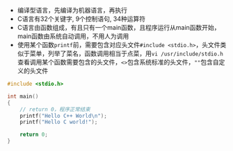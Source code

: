 * 编译型语言，先编译为机器语言，再执行
* C语言有32个关键字, 9个控制语句, 34种运算符
* C语言由函数组成，有且只有一个main函数，且程序运行从main函数开始，main函数由系统自动调用，不用人为调用
* 使用某个函数`printf`前，需要包含对应头文件`#include <stdio.h>`，头文件类似于菜单，列举了菜名，函数调用相当于点菜，用`vi /usr/include/stdio.h`查看调用某个函数需要包含的头文件，`<>`包含系统标准的头文件，`""`包含自定义的头文件

```C
#include <stdio.h>

int main()
{
    // return 0，程序正常结束
    printf("Hello C++ World\n");
    printf("Hello C world!");

    return 0;
}
```
